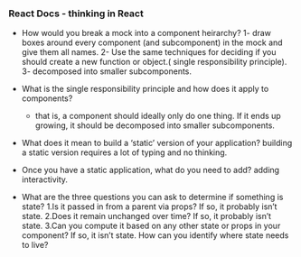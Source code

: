 ### React Docs - thinking in React
- How would you break a mock into a component heirarchy?
1- draw boxes around every component (and subcomponent) in the mock and give them all names.
2- Use the same techniques for deciding if you should create a new function or object.( single responsibility principle).
3- decomposed into smaller subcomponents.

- What is the single responsibility principle and how does it apply to components?
  - that is, a component should ideally only do one thing. If it ends up growing, it should be decomposed into smaller subcomponents.

- What does it mean to build a ‘static’ version of your application?
building a static version requires a lot of typing and no thinking.

- Once you have a static application, what do you need to add?
adding interactivity.
- What are the three questions you can ask to determine if something is state?
1.Is it passed in from a parent via props? If so, it probably isn’t state.
2.Does it remain unchanged over time? If so, it probably isn’t state.
3.Can you compute it based on any other state or props in your component? If so, it isn’t state.
How can you identify where state needs to live?
